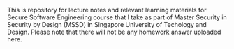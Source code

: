 This is repository for lecture notes and relevant learning materials for Secure Software Engineering course that I take as part of Master Security in Security by Design (MSSD) in Singapore University of Techology and Design. Please note that there will not be any homework answer uploaded here.

